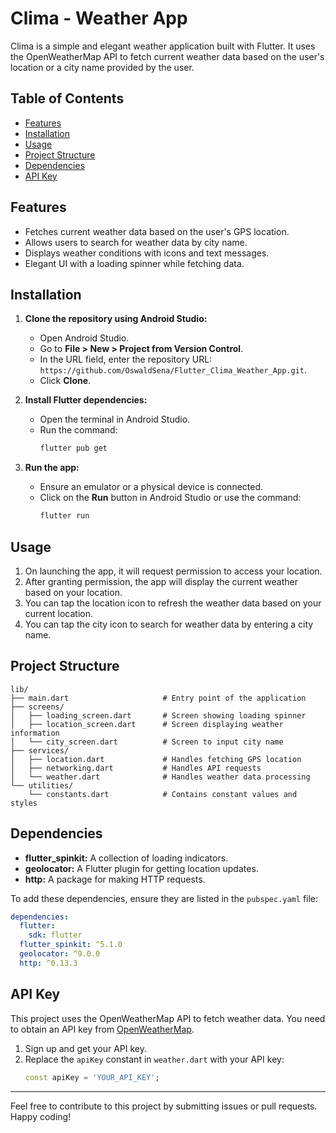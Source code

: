 # Clima - Weather App

Clima is a simple and elegant weather application built with Flutter. It uses the OpenWeatherMap API to fetch current weather data based on the user's location or a city name provided by the user.

## Table of Contents

- [Features](#features)
- [Installation](#installation)
- [Usage](#usage)
- [Project Structure](#project-structure)
- [Dependencies](#dependencies)
- [API Key](#api-key)


## Features

- Fetches current weather data based on the user's GPS location.
- Allows users to search for weather data by city name.
- Displays weather conditions with icons and text messages.
- Elegant UI with a loading spinner while fetching data.

## Installation

1. **Clone the repository using Android Studio:**
   - Open Android Studio.
   - Go to **File > New > Project from Version Control**.
   - In the URL field, enter the repository URL: `https://github.com/OswaldSena/Flutter_Clima_Weather_App.git`.
   - Click **Clone**.

2. **Install Flutter dependencies:**
   - Open the terminal in Android Studio.
   - Run the command:
     ```sh
     flutter pub get
     ```

3. **Run the app:**
   - Ensure an emulator or a physical device is connected.
   - Click on the **Run** button in Android Studio or use the command:
     ```sh
     flutter run
     ```

## Usage

1. On launching the app, it will request permission to access your location.
2. After granting permission, the app will display the current weather based on your location.
3. You can tap the location icon to refresh the weather data based on your current location.
4. You can tap the city icon to search for weather data by entering a city name.

## Project Structure

```plaintext
lib/
├── main.dart                     # Entry point of the application
├── screens/
│   ├── loading_screen.dart       # Screen showing loading spinner
│   ├── location_screen.dart      # Screen displaying weather information
│   └── city_screen.dart          # Screen to input city name
├── services/
│   ├── location.dart             # Handles fetching GPS location
│   ├── networking.dart           # Handles API requests
│   └── weather.dart              # Handles weather data processing
└── utilities/
    └── constants.dart            # Contains constant values and styles
```

## Dependencies

- **flutter_spinkit:** A collection of loading indicators.
- **geolocator:** A Flutter plugin for getting location updates.
- **http:** A package for making HTTP requests.

To add these dependencies, ensure they are listed in the `pubspec.yaml` file:

```yaml
dependencies:
  flutter:
    sdk: flutter
  flutter_spinkit: ^5.1.0
  geolocator: ^9.0.0
  http: ^0.13.3
```

## API Key

This project uses the OpenWeatherMap API to fetch weather data. You need to obtain an API key from [OpenWeatherMap](https://home.openweathermap.org/users/sign_up).

1. Sign up and get your API key.
2. Replace the `apiKey` constant in `weather.dart` with your API key:
   ```dart
   const apiKey = 'YOUR_API_KEY';
   ```


---

Feel free to contribute to this project by submitting issues or pull requests. Happy coding!
